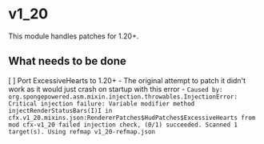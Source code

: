 # v1_20
This module handles patches for 1.20+.

## What needs to be done
[ ] Port ExcessiveHearts to 1.20+ - The original attempt to patch it didn't work as it would just crash on startup with this error - `Caused by: org.spongepowered.asm.mixin.injection.throwables.InjectionError: Critical injection failure: Variable modifier method injectRenderStatusBars(I)I in cfx.v1_20.mixins.json:RendererPatches$HudPatches$ExcessiveHearts from mod cfx-v1_20 failed injection check, (0/1) succeeded. Scanned 1 target(s). Using refmap v1_20-refmap.json`